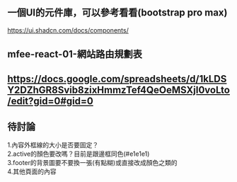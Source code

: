 ## 一個UI的元件庫，可以參考看看(bootstrap pro max)
https://ui.shadcn.com/docs/components/

## mfee-react-01-網站路由規劃表
https://docs.google.com/spreadsheets/d/1kLDSY2DZhGR8Svib8zixHmmzTef4QeOeMSXjI0voLto/edit?gid=0#gid=0
----

## 待討論
1.內容外框線的大小是否要固定？  
2.active的顏色要改嗎？目前是跟邊框同色(#e1e1e1)  
3.footer的背景圖要不要換一張(有點糊)或直接改成顏色之類的  
4.其他頁面的內容  
